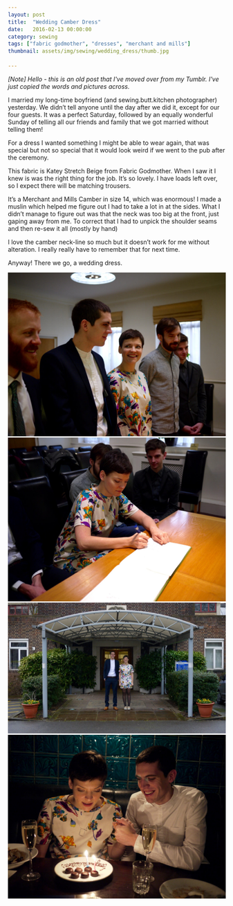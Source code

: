 ```yaml
---
layout: post
title:  "Wedding Camber Dress"
date:   2016-02-13 00:00:00
category: sewing
tags: ["fabric godmother", "dresses", "merchant and mills"]
thumbnail: assets/img/sewing/wedding_dress/thumb.jpg

---
```


_[Note] Hello - this is an old post that I've moved over from my Tumblr. I've just copied the words and pictures across._

I married my long-time boyfriend (and sewing.butt.kitchen photographer) yesterday. We didn’t tell anyone until the day after we did it, except for our four guests. It was a perfect Saturday, followed by an equally wonderful Sunday of telling all our friends and family that we got married without telling them!

For a dress I wanted something I might be able to wear again, that was special but not so special that it would look weird if we went to the pub after the ceremony.

This fabric is Katey Stretch Beige from Fabric Godmother. When I saw it I knew is was the right thing for the job. It’s so lovely. I have loads left over, so I expect there will be matching trousers.

It’s a Merchant and Mills Camber in size 14, which was enormous! I made a muslin which helped me figure out I had to take a lot in at the sides. What I didn’t manage to figure out was that the neck was too big at the front, just gaping away from me. To correct that I had to unpick the shoulder seams and then re-sew it all (mostly by hand)

I love the camber neck-line so much but it doesn’t work for me without alteration. I really really have to remember that for next time.

Anyway! There we go, a wedding dress.

![Wedding camber](/assets/img/sewing/wedding_dress/wedding.1.jpg)
![Wedding camber](/assets/img/sewing/wedding_dress/wedding.2.jpg)
![Wedding camber](/assets/img/sewing/wedding_dress/wedding.3.jpg)
![Wedding camber](/assets/img/sewing/wedding_dress/wedding.4.jpg)
